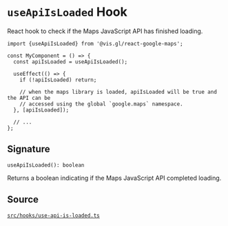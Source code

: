 # `useApiIsLoaded` Hook

React hook to check if the Maps JavaScript API has finished loading.

```tsx
import {useApiIsLoaded} from '@vis.gl/react-google-maps';

const MyComponent = () => {
  const apiIsLoaded = useApiIsLoaded();

  useEffect(() => {
    if (!apiIsLoaded) return;

    // when the maps library is loaded, apiIsLoaded will be true and the API can be
    // accessed using the global `google.maps` namespace.
  }, [apiIsLoaded]);

  // ...
};
```

## Signature

`useApiIsLoaded(): boolean`

Returns a boolean indicating if the Maps JavaScript API completed loading.

## Source

[`src/hooks/use-api-is-loaded.ts`][src]

[src]: https://github.com/visgl/react-google-maps/blob/main/src/hooks/use-api-is-loaded.ts
